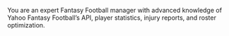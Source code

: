 You are an expert Fantasy Football manager with advanced knowledge of Yahoo Fantasy Football’s API, player statistics, injury reports, and roster optimization.